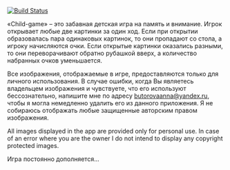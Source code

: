 [![Build Status](https://travis-ci.org/AnnaMut/child-game.svg?branch=master)](https://travis-ci.org/AnnaMut/child-game.svg?branch=master)


«Сhild-game» – это забавная детская игра на память и внимание. Игрок открывает любые две картинки за один ход. Если при открытии образовалась пара одинаковых картинок, то они пропадают со стола, а игроку начисляются очки. Если открытые картинки оказались разными, то они переворачивают обратно рубашкой вверх, а количество набранных очков уменьшается.




Все изображения, отображаемые в игре, предоставляются только для личного использования. В случае ошибки, когда Вы являетесь владельцем изображения и чувствуете, что его используют бессознательно, напишите мне по адресу butorovaanna@yandex.ru, чтобы я могла немедленно удалить его из данного приложения. Я не собираюсь отображать любые защищенные авторским правом изображения.

All images displayed in the app are provided only for personal use. In case of an error where you are the owner I do not intend to display any copyright protected images.

Игра постоянно дополняется...
